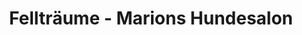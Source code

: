 ---
title: "Fellträume - Marions Hundesalon"
url: /tonna/felltraeume-marions-hundesalon/
shop: Tiersalon
---